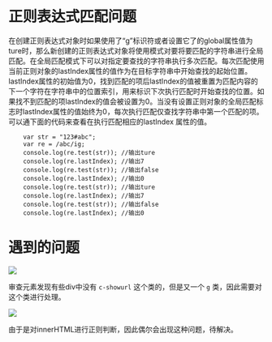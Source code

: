 # 正则表达式匹配问题

在创建正则表达式对象时如果使用了“g”标识符或者设置它了的﻿global属性值为ture时，那么新创建的正则表达式对象将使用模式对要将要匹配的字符串进行全局匹配。在全局匹配模式下可以对指定要查找的字符串执行多次匹配。每次匹配使用当前正则对象的lastIndex属性的值作为在目标字符串中开始查找的起始位置。lastIndex属性的初始值为0，找到匹配的项后lastIndex的值被重置为匹配内容的下一个字符在字符串中的位置索引，用来标识下次执行匹配时开始查找的位置。如果找不到匹配的项lastIndex的值会被设置为0。当没有设置正则对象的全局匹配标志时lastIndex属性的值始终为0，每次执行匹配仅查找字符串中第一个匹配的项。可以通下面的代码来查看在执行匹配相应的lastIndex 属性的值。

        var str = "123#abc";
        var re = /abc/ig;
        console.log(re.test(str)); //输出ture
        console.log(re.lastIndex); //输出7
        console.log(re.test(str)); //输出false
        console.log(re.lastIndex); //输出0
        console.log(re.test(str)); //输出ture
        console.log(re.lastIndex); //输出7
        console.log(re.test(str)); //输出false
        console.log(re.lastIndex); //输出0



# 遇到的问题

![](http://7ktu2f.com1.z0.glb.clouddn.com/QQ%E6%88%AA%E5%9B%BE20161207160257.png)

审查元素发现有些div中没有 ```c-showurl``` 这个类的，但是又一个  ```g``` 类，因此需要对这个类进行处理。

![](http://7ktu2f.com1.z0.glb.clouddn.com/QQ%E6%88%AA%E5%9B%BE20161207212929.png)

由于是对innerHTML进行正则判断，因此偶尔会出现这种问题，待解决。
